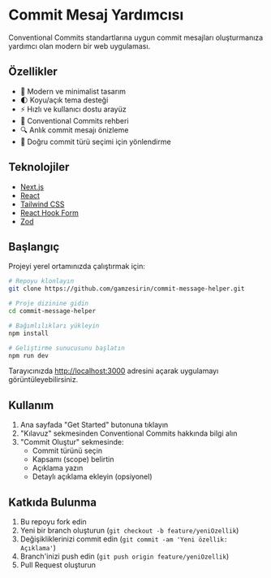 # Commit Mesaj Yardımcısı

Conventional Commits standartlarına uygun commit mesajları oluşturmanıza yardımcı olan modern bir web uygulaması.

## Özellikler

- 🎨 Modern ve minimalist tasarım
- 🌓 Koyu/açık tema desteği
- ⚡ Hızlı ve kullanıcı dostu arayüz
- 📝 Conventional Commits rehberi
- 🔍 Anlık commit mesajı önizleme
- 🎯 Doğru commit türü seçimi için yönlendirme

## Teknolojiler

- [Next.js](https://nextjs.org/)
- [React](https://reactjs.org/)
- [Tailwind CSS](https://tailwindcss.com/)
- [React Hook Form](https://react-hook-form.com/)
- [Zod](https://zod.dev/)

## Başlangıç

Projeyi yerel ortamınızda çalıştırmak için:

```bash
# Repoyu klonlayın
git clone https://github.com/gamzesirin/commit-message-helper.git

# Proje dizinine gidin
cd commit-message-helper

# Bağımlılıkları yükleyin
npm install

# Geliştirme sunucusunu başlatın
npm run dev
```

Tarayıcınızda [http://localhost:3000](http://localhost:3000) adresini açarak uygulamayı görüntüleyebilirsiniz.

## Kullanım

1. Ana sayfada "Get Started" butonuna tıklayın
2. "Kılavuz" sekmesinden Conventional Commits hakkında bilgi alın
3. "Commit Oluştur" sekmesinde:
   - Commit türünü seçin
   - Kapsamı (scope) belirtin
   - Açıklama yazın
   - Detaylı açıklama ekleyin (opsiyonel)

## Katkıda Bulunma

1. Bu repoyu fork edin
2. Yeni bir branch oluşturun (`git checkout -b feature/yeniOzellik`)
3. Değişikliklerinizi commit edin (`git commit -am 'Yeni özellik: Açıklama'`)
4. Branch'inizi push edin (`git push origin feature/yeniOzellik`)
5. Pull Request oluşturun

